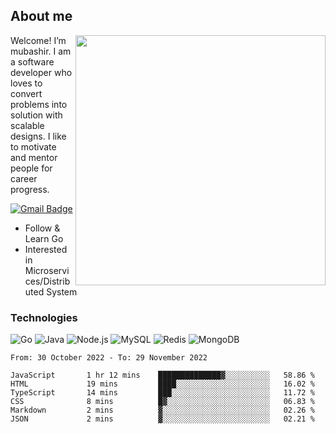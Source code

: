 ## About me

<img align="right" src="https://github-readme-stats-zhiwei-feng.vercel.app/api?username=mub4shir&show_icons=true" width="400" />

Welcome! I’m mubashir. I am a software developer who loves to convert problems into solution with scalable designs. I like to motivate and mentor people for career progress.

[![Gmail Badge](https://img.shields.io/badge/-mubashir11131719@gmail.com-c14438?style=flat-square&logo=Gmail&logoColor=white&link=mailto:mubashir11131719@gmail.com)](mailto:mubashir11131719@gmail.com)




- Follow & Learn Go
- Interested in Microservices/Distributed System


### Technologies
![Go](https://img.shields.io/badge/-Go-000000?style=flat-square&logo=go)
![Java](https://img.shields.io/badge/-Java-E34A86?style=flat-square&logo=java)
![Node.js](https://img.shields.io/badge/-Node.js-000000?style=flat-square&logo=node.js)
![MySQL](https://img.shields.io/badge/-MySQL-orange?style=flat-square&logo=MySQL)
![Redis](https://img.shields.io/badge/-Redis-black?style=flat-square&logo=Redis)
![MongoDB](https://img.shields.io/badge/-MongoDB-000000?style=flat-square&logo=mongodb)






<!--START_SECTION:waka-->

```text
From: 30 October 2022 - To: 29 November 2022

JavaScript       1 hr 12 mins    ██████████████▓░░░░░░░░░░   58.86 %
HTML             19 mins         ████░░░░░░░░░░░░░░░░░░░░░   16.02 %
TypeScript       14 mins         ███░░░░░░░░░░░░░░░░░░░░░░   11.72 %
CSS              8 mins          █▓░░░░░░░░░░░░░░░░░░░░░░░   06.83 %
Markdown         2 mins          ▓░░░░░░░░░░░░░░░░░░░░░░░░   02.26 %
JSON             2 mins          ▓░░░░░░░░░░░░░░░░░░░░░░░░   02.21 %
```

<!--END_SECTION:waka-->
</p>


